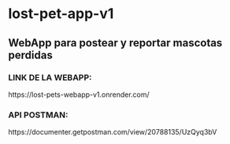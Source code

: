 # lost-pet-app-v1

<h2>WebApp para postear y reportar mascotas perdidas</h2>

<h3>LINK DE LA WEBAPP:</h3> https://lost-pets-webapp-v1.onrender.com/ <br>
<h3>API POSTMAN:</h3> https://documenter.getpostman.com/view/20788135/UzQyq3bV
